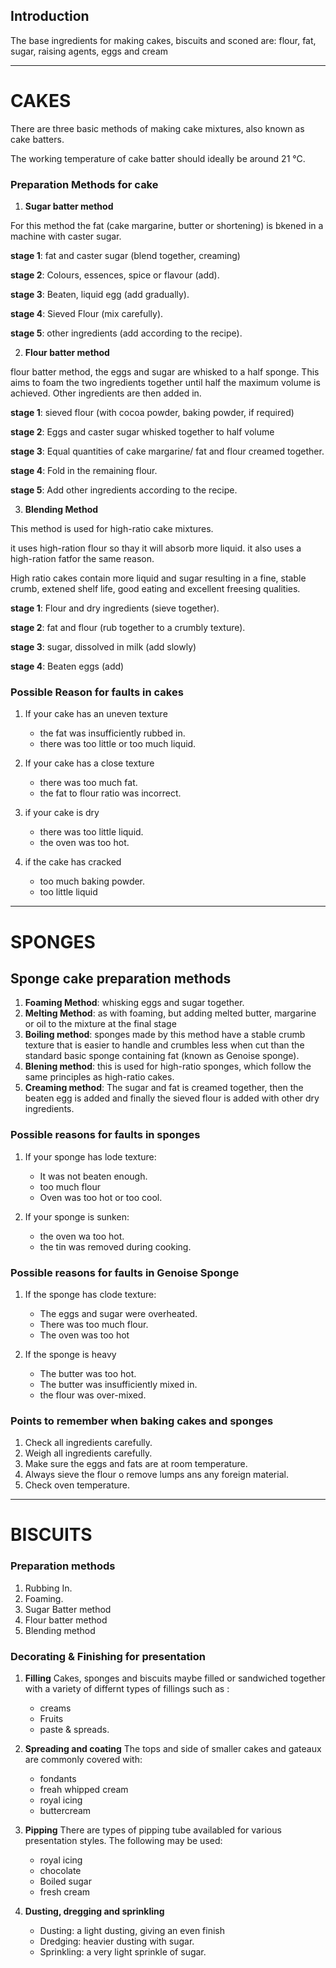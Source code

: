 ## **Introduction**
The base ingredients for making cakes, biscuits and sconed are: flour, fat, sugar, raising agents, eggs and cream

---

# **CAKES**

There are three basic methods of making cake mixtures,
also known as cake batters. 

The working temperature of
cake batter should ideally be around 21 °C.

### **Preparation Methods for cake**
1. **Sugar batter method**

For this method the fat (cake margarine, butter or shortening) is bkened in a machine with caster sugar.

**stage 1**: fat and caster sugar (blend together, creaming)

**stage 2**: Colours, essences, spice or flavour (add).

**stage 3**: Beaten, liquid egg (add gradually).

**stage 4**: Sieved Flour (mix carefully).

**stage 5**: other ingredients (add according to the recipe).

2. **Flour batter method**

flour batter method, the eggs and sugar are whisked to a half sponge. This aims to foam the two ingredients together until half the maximum volume is achieved. 
Other ingredients are then added in.

**stage 1**: sieved flour (with cocoa powder, baking powder, if required)

**stage 2**: Eggs and caster sugar whisked together to half volume

**stage 3**: Equal quantities of cake margarine/ fat and flour creamed together.

**stage 4**: Fold in the remaining flour.

**stage 5**: Add other ingredients according to the recipe.



3. **Blending Method**

This method is used for high-ratio cake mixtures. 

it uses high-ration flour so thay it will absorb more liquid. it also uses a high-ration fatfor the same reason.

High ratio cakes contain more liquid and sugar resulting in a fine, stable crumb, extened shelf life, good eating and excellent freesing qualities.

**stage 1**: Flour and dry ingredients (sieve together).

**stage 2**: fat and flour (rub together to a crumbly texture).

**stage 3**: sugar, dissolved in milk (add slowly)

**stage 4**: Beaten eggs (add)


###  **Possible Reason for faults in cakes**
1. If your cake has an uneven texture
   - the fat was insufficiently rubbed in.
   - there was too little or too much liquid.

2. If your cake has a close texture
    - there was too much fat.
    - the fat to flour ratio was incorrect.

3. if your cake is dry
   - there was too little liquid.
   - the oven was too hot.

4. if the cake has cracked
   - too much baking powder.
   - too little liquid

---

# **SPONGES**


## **Sponge cake preparation methods**
1. **Foaming Method**: whisking eggs and sugar together.
2. **Melting Method**: as with foaming, but adding melted butter, margarine or oil to the mixture at the final stage
3. **Boiling method**: sponges made by this method have a stable crumb texture that is easier to handle and crumbles less when cut than the standard basic sponge containing fat (known as Genoise sponge).
4. **Blening method**: this is used for high-ratio sponges, which follow the same principles as high-ratio cakes.
5. **Creaming method**: The sugar and fat is creamed together, then the beaten egg is added and finally the sieved flour is added with other dry ingredients.

### **Possible reasons for faults in sponges**
1. If your sponge has lode texture:
   - It was not beaten enough.
   - too much flour
   - Oven was too hot or too cool.

2. If your sponge is sunken:
   - the oven wa too hot.
   - the tin was removed during cooking.


### **Possible reasons for faults in Genoise Sponge**
1. If the sponge has clode texture:
   - The eggs and sugar were overheated.
   - There was too much flour.
   - The oven was too hot

2. If the sponge is heavy
   - The butter was too hot.
   - The butter was insufficiently mixed in.
   - the flour was over-mixed.


### **Points to remember when baking cakes and sponges**
1. Check all ingredients carefully.
2. Weigh all ingredients carefully.
3. Make sure the eggs and fats are at room temperature.
4. Always sieve the flour o remove lumps ans any foreign material.
5. Check oven temperature.


---

# **BISCUITS**

### **Preparation methods**
1. Rubbing In.
2. Foaming.
3. Sugar Batter method
4. Flour batter method
5. Blending method

### **Decorating & Finishing for presentation**
1. **Filling**
Cakes, sponges and biscuits maybe filled or sandwiched together with a variety of differnt types of fillings such as : 
   - creams 
   - Fruits 
   - paste & spreads.
2. **Spreading and coating**
The tops and side of smaller cakes and gateaux are commonly covered with: 
   - fondants
   - freah whipped cream
   - royal icing
   - buttercream

3. **Pipping**
There are types of pipping tube availabled for various presentation styles. The following may be used: 
   - royal icing
   - chocolate
   - Boiled sugar
   - fresh cream 

4. **Dusting, dregging and sprinkling**
   - Dusting: a light dusting, giving an even finish
   - Dredging: heavier dusting with sugar.
   - Sprinkling: a very light sprinkle of sugar.